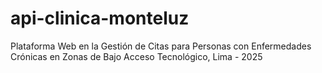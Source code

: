 # api-clinica-monteluz
Plataforma Web en la Gestión de Citas para Personas con Enfermedades Crónicas en Zonas de Bajo Acceso Tecnológico, Lima - 2025
